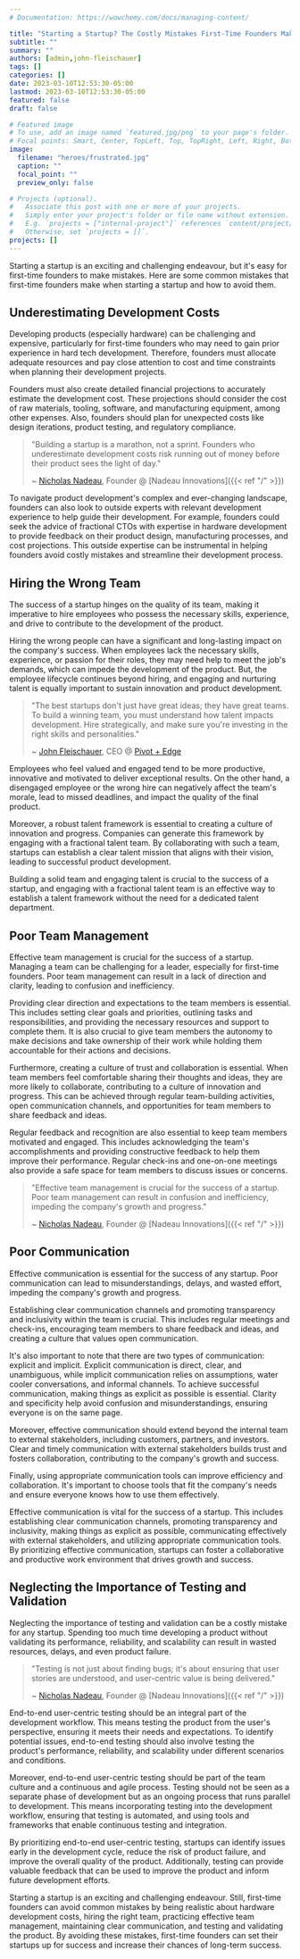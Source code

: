 ```yaml
---
# Documentation: https://wowchemy.com/docs/managing-content/

title: "Starting a Startup? The Costly Mistakes First-Time Founders Make and How to Avoid Them"
subtitle: ""
summary: ""
authors: [admin,john-fleischauer]
tags: []
categories: []
date: 2023-03-10T12:53:30-05:00
lastmod: 2023-03-10T12:53:30-05:00
featured: false
draft: false

# Featured image
# To use, add an image named `featured.jpg/png` to your page's folder.
# Focal points: Smart, Center, TopLeft, Top, TopRight, Left, Right, BottomLeft, Bottom, BottomRight.
image:
  filename: "heroes/frustrated.jpg"
  caption: ""
  focal_point: ""
  preview_only: false

# Projects (optional).
#   Associate this post with one or more of your projects.
#   Simply enter your project's folder or file name without extension.
#   E.g. `projects = ["internal-project"]` references `content/project/deep-learning/index.md`.
#   Otherwise, set `projects = []`.
projects: []
---
```


Starting a startup is an exciting and challenging endeavour, but it's easy for first-time founders to make mistakes. Here are some common mistakes that first-time founders make when starting a startup and how to avoid them.

## Underestimating Development Costs

Developing products (especially hardware) can be challenging and expensive, particularly for first-time founders who may need to gain prior experience in hard tech development. Therefore, founders must allocate adequate resources and pay close attention to cost and time constraints when planning their development projects.

Founders must also create detailed financial projections to accurately estimate the development cost. These projections should consider the cost of raw materials, tooling, software, and manufacturing equipment, among other expenses. Also, founders should plan for unexpected costs like design iterations, product testing, and regulatory compliance.

> "Building a startup is a marathon, not a sprint. Founders who underestimate development costs risk running out of money before their product sees the light of day."
>
> ~ [Nicholas Nadeau](https://www.linkedin.com/in/engnadeau), Founder @ [Nadeau Innovations]({{< ref "/" >}})

To navigate product development's complex and ever-changing landscape, founders can also look to outside experts with relevant development experience to help guide their development. For example, founders could seek the advice of fractional CTOs with expertise in hardware development to provide feedback on their product design, manufacturing processes, and cost projections. This outside expertise can be instrumental in helping founders avoid costly mistakes and streamline their development process.

## Hiring the Wrong Team

The success of a startup hinges on the quality of its team, making it imperative to hire employees who possess the necessary skills, experience, and drive to contribute to the development of the product.

Hiring the wrong people can have a significant and long-lasting impact on the company's success. When employees lack the necessary skills, experience, or passion for their roles, they may need help to meet the job's demands, which can impede the development of the product. But, the employee lifecycle continues beyond hiring, and engaging and nurturing talent is equally important to sustain innovation and product development.

> "The best startups don't just have great ideas; they have great teams. To build a winning team, you must understand how talent impacts development. Hire strategically, and make sure you're investing in the right skills and personalities."
>
> ~ [John Fleischauer](https://www.linkedin.com/in/bigtalljohn/), CEO @ [Pivot + Edge](https://www.pivotandedge.com/)


Employees who feel valued and engaged tend to be more productive, innovative and motivated to deliver exceptional results. On the other hand, a disengaged employee or the wrong hire can negatively affect the team's morale, lead to missed deadlines, and impact the quality of the final product.

Moreover, a robust talent framework is essential to creating a culture of innovation and progress. Companies can generate this framework by engaging with a fractional talent team. By collaborating with such a team, startups can establish a clear talent mission that aligns with their vision, leading to successful product development.

Building a solid team and engaging talent is crucial to the success of a startup, and engaging with a fractional talent team is an effective way to establish a talent framework without the need for a dedicated talent department.

## Poor Team Management

Effective team management is crucial for the success of a startup. Managing a team can be challenging for a leader, especially for first-time founders. Poor team management can result in a lack of direction and clarity, leading to confusion and inefficiency.

Providing clear direction and expectations to the team members is essential. This includes setting clear goals and priorities, outlining tasks and responsibilities, and providing the necessary resources and support to complete them. It is also crucial to give team members the autonomy to make decisions and take ownership of their work while holding them accountable for their actions and decisions.

Furthermore, creating a culture of trust and collaboration is essential. When team members feel comfortable sharing their thoughts and ideas, they are more likely to collaborate, contributing to a culture of innovation and progress. This can be achieved through regular team-building activities, open communication channels, and opportunities for team members to share feedback and ideas.

Regular feedback and recognition are also essential to keep team members motivated and engaged. This includes acknowledging the team's accomplishments and providing constructive feedback to help them improve their performance. Regular check-ins and one-on-one meetings also provide a safe space for team members to discuss issues or concerns.

> "Effective team management is crucial for the success of a startup. Poor team management can result in confusion and inefficiency, impeding the company's growth and progress."
>
> ~ [Nicholas Nadeau](https://www.linkedin.com/in/engnadeau), Founder @ [Nadeau Innovations]({{< ref "/" >}})

## Poor Communication

Effective communication is essential for the success of any startup. Poor communication can lead to misunderstandings, delays, and wasted effort, impeding the company's growth and progress.

Establishing clear communication channels and promoting transparency and inclusivity within the team is crucial. This includes regular meetings and check-ins, encouraging team members to share feedback and ideas, and creating a culture that values open communication.

It's also important to note that there are two types of communication: explicit and implicit. Explicit communication is direct, clear, and unambiguous, while implicit communication relies on assumptions, water cooler conversations, and informal channels. To achieve successful communication, making things as explicit as possible is essential. Clarity and specificity help avoid confusion and misunderstandings, ensuring everyone is on the same page.

Moreover, effective communication should extend beyond the internal team to external stakeholders, including customers, partners, and investors. Clear and timely communication with external stakeholders builds trust and fosters collaboration, contributing to the company's growth and success.

Finally, using appropriate communication tools can improve efficiency and collaboration. It's important to choose tools that fit the company's needs and ensure everyone knows how to use them effectively.

Effective communication is vital for the success of a startup. This includes establishing clear communication channels, promoting transparency and inclusivity, making things as explicit as possible, communicating effectively with external stakeholders, and utilizing appropriate communication tools. By prioritizing effective communication, startups can foster a collaborative and productive work environment that drives growth and success.

## Neglecting the Importance of Testing and Validation

Neglecting the importance of testing and validation can be a costly mistake for any startup. Spending too much time developing a product without validating its performance, reliability, and scalability can result in wasted resources, delays, and even product failure.

> "Testing is not just about finding bugs; it's about ensuring that user stories are understood, and user-centric value is being delivered."
>
> ~ [Nicholas Nadeau](https://www.linkedin.com/in/engnadeau), Founder @ [Nadeau Innovations]({{< ref "/" >}})

End-to-end user-centric testing should be an integral part of the development workflow. This means testing the product from the user's perspective, ensuring it meets their needs and expectations. To identify potential issues, end-to-end testing should also involve testing the product's performance, reliability, and scalability under different scenarios and conditions.

Moreover, end-to-end user-centric testing should be part of the team culture and a continuous and agile process. Testing should not be seen as a separate phase of development but as an ongoing process that runs parallel to development. This means incorporating testing into the development workflow, ensuring that testing is automated, and using tools and frameworks that enable continuous testing and integration.

By prioritizing end-to-end user-centric testing, startups can identify issues early in the development cycle, reduce the risk of product failure, and improve the overall quality of the product. Additionally, testing can provide valuable feedback that can be used to improve the product and inform future development efforts.

Starting a startup is an exciting and challenging endeavour. Still, first-time founders can avoid common mistakes by being realistic about hardware development costs, hiring the right team, practicing effective team management, maintaining clear communication, and testing and validating the product. By avoiding these mistakes, first-time founders can set their startups up for success and increase their chances of long-term success.
